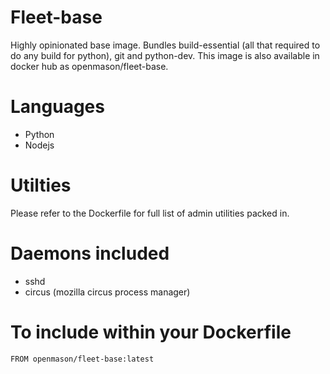 # Fleet-base
Highly opinionated base image. Bundles build-essential (all that required to do any build for python), git and python-dev. This image is also available in docker hub as openmason/fleet-base.

# Languages
 * Python
 * Nodejs

# Utilties
Please refer to the Dockerfile for full list of admin utilities packed in.

# Daemons included
 * sshd
 * circus (mozilla circus process manager)

# To include within your Dockerfile

    FROM openmason/fleet-base:latest
